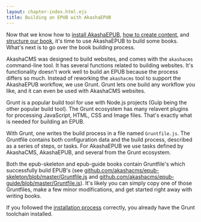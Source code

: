 ```yaml
---
layout: chapter-index.html.ejs
title: Building an EPUB with AkashaEPUB
---
```


Now that we know how to [install AkashaEPUB](2-installation.html), [how to create content](3-creating-content.html), and [structure our book](4-configuration.html), it's time to use AkashaEPUB to build some books.  What's next is to go over the book building process.

AkashaCMS was designed to build websites, and comes with the `akashacms` command-line tool.  It has several functions related to building websites.  It's functionality doesn't work well to build an EPUB because the process differs so much.  Instead of reworking the `akashacms` tool to support the AkashaEPUB workflow, we use Grunt.  Grunt lets one build any workflow you like, and it can even be used with AkashaCMS websites.

Grunt is a popular build tool for use with Node.js projects (Gulp being the other popular build tool).  The Grunt ecosystem has many relavent plugins for processing JavaScript, HTML, CSS and Image files.  That's exactly what is needed for building an EPUB.

With Grunt, one writes the build process in a file named `Gruntfile.js`.  The Gruntfile contains both configuration data and the build process, described as a series of steps, or tasks.  For AkashaEPUB we use tasks defined by AkashaCMS, AkashaEPUB, and several from the Grunt ecosystem.

Both the epub-skeleton and epub-guide books contain Gruntfile's which successfully build EPUB's (see [github.com/akashacms/epub-skeleton/blob/master/Gruntfile.js](https://github.com/akashacms/epub-skeleton/blob/master/Gruntfile.js) and [github.com/akashacms/epub-guide/blob/master/Gruntfile.js](https://github.com/akashacms/epub-guide/blob/master/Gruntfile.js)).  It's likely you can simply copy one of those Gruntfiles, make a few minor modifications, and get started right away with writing books.

If you followed the [installation process](2-installation.html) correctly, you already have the Grunt toolchain installed.
